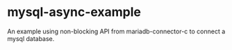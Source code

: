 # mysql-async-example
An example using non-blocking API from mariadb-connector-c to connect a mysql database.
